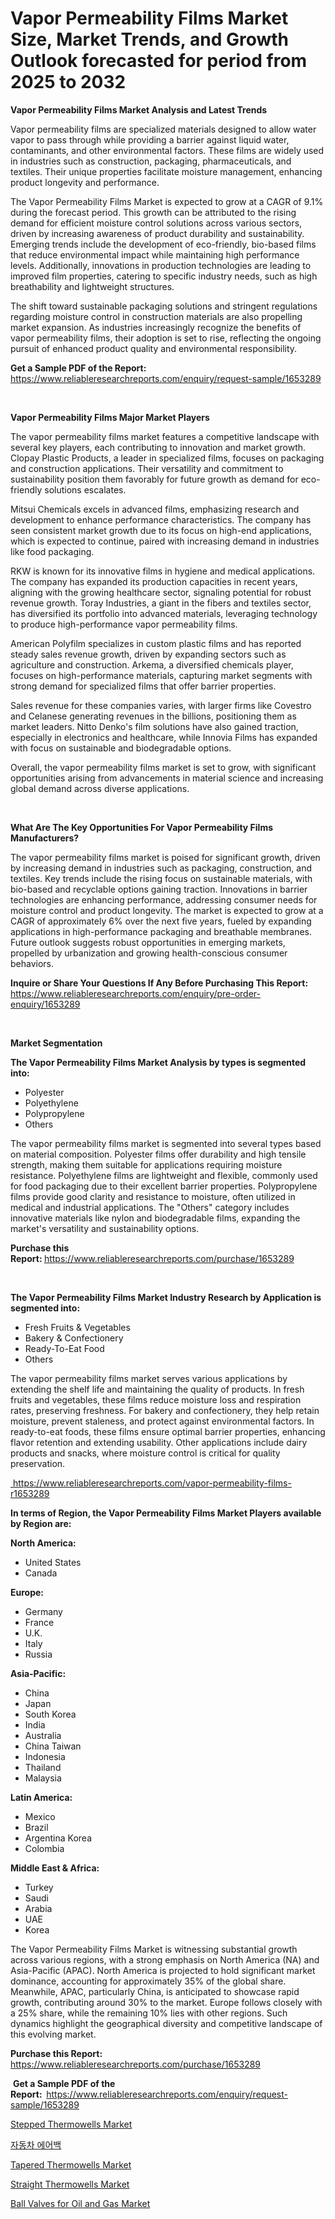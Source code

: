<p><h1>Vapor Permeability Films Market Size, Market Trends, and Growth Outlook forecasted for period from 2025 to 2032</h1></p><p><strong>Vapor Permeability Films Market Analysis and Latest Trends</strong></p>
<p><p>Vapor permeability films are specialized materials designed to allow water vapor to pass through while providing a barrier against liquid water, contaminants, and other environmental factors. These films are widely used in industries such as construction, packaging, pharmaceuticals, and textiles. Their unique properties facilitate moisture management, enhancing product longevity and performance.</p><p>The Vapor Permeability Films Market is expected to grow at a CAGR of 9.1% during the forecast period. This growth can be attributed to the rising demand for efficient moisture control solutions across various sectors, driven by increasing awareness of product durability and sustainability. Emerging trends include the development of eco-friendly, bio-based films that reduce environmental impact while maintaining high performance levels. Additionally, innovations in production technologies are leading to improved film properties, catering to specific industry needs, such as high breathability and lightweight structures.</p><p>The shift toward sustainable packaging solutions and stringent regulations regarding moisture control in construction materials are also propelling market expansion. As industries increasingly recognize the benefits of vapor permeability films, their adoption is set to rise, reflecting the ongoing pursuit of enhanced product quality and environmental responsibility.</p></p>
<p><strong>Get a Sample PDF of the Report:&nbsp;</strong> <a href="https://www.reliableresearchreports.com/enquiry/request-sample/1653289?utm_campaign=40&utm_medium=2&utm_source=Github&utm_content=ia&utm_term=08032025&utm_id=vapor-permeability-films">https://www.reliableresearchreports.com/enquiry/request-sample/1653289</a></p>
<p>&nbsp;</p>
<p><strong>Vapor Permeability Films Major Market Players</strong></p>
<p><p>The vapor permeability films market features a competitive landscape with several key players, each contributing to innovation and market growth. Clopay Plastic Products, a leader in specialized films, focuses on packaging and construction applications. Their versatility and commitment to sustainability position them favorably for future growth as demand for eco-friendly solutions escalates.</p><p>Mitsui Chemicals excels in advanced films, emphasizing research and development to enhance performance characteristics. The company has seen consistent market growth due to its focus on high-end applications, which is expected to continue, paired with increasing demand in industries like food packaging.</p><p>RKW is known for its innovative films in hygiene and medical applications. The company has expanded its production capacities in recent years, aligning with the growing healthcare sector, signaling potential for robust revenue growth. Toray Industries, a giant in the fibers and textiles sector, has diversified its portfolio into advanced materials, leveraging technology to produce high-performance vapor permeability films.</p><p>American Polyfilm specializes in custom plastic films and has reported steady sales revenue growth, driven by expanding sectors such as agriculture and construction. Arkema, a diversified chemicals player, focuses on high-performance materials, capturing market segments with strong demand for specialized films that offer barrier properties.</p><p>Sales revenue for these companies varies, with larger firms like Covestro and Celanese generating revenues in the billions, positioning them as market leaders. Nitto Denko's film solutions have also gained traction, especially in electronics and healthcare, while Innovia Films has expanded with focus on sustainable and biodegradable options.</p><p>Overall, the vapor permeability films market is set to grow, with significant opportunities arising from advancements in material science and increasing global demand across diverse applications.</p></p>
<p>&nbsp;</p>
<p><strong>What Are The Key Opportunities For Vapor Permeability Films Manufacturers?</strong></p>
<p><p>The vapor permeability films market is poised for significant growth, driven by increasing demand in industries such as packaging, construction, and textiles. Key trends include the rising focus on sustainable materials, with bio-based and recyclable options gaining traction. Innovations in barrier technologies are enhancing performance, addressing consumer needs for moisture control and product longevity. The market is expected to grow at a CAGR of approximately 6% over the next five years, fueled by expanding applications in high-performance packaging and breathable membranes. Future outlook suggests robust opportunities in emerging markets, propelled by urbanization and growing health-conscious consumer behaviors.</p></p>
<p><strong>Inquire or Share Your Questions If Any Before Purchasing This Report:</strong> <a href="https://www.reliableresearchreports.com/enquiry/pre-order-enquiry/1653289?utm_campaign=40&utm_medium=2&utm_source=Github&utm_content=ia&utm_term=08032025&utm_id=vapor-permeability-films">https://www.reliableresearchreports.com/enquiry/pre-order-enquiry/1653289</a></p>
<p>&nbsp;</p>
<p><strong>Market Segmentation</strong></p>
<p><strong>The Vapor Permeability Films Market Analysis by types is segmented into:</strong></p>
<p><ul><li>Polyester</li><li>Polyethylene</li><li>Polypropylene</li><li>Others</li></ul></p>
<p><p>The vapor permeability films market is segmented into several types based on material composition. Polyester films offer durability and high tensile strength, making them suitable for applications requiring moisture resistance. Polyethylene films are lightweight and flexible, commonly used for food packaging due to their excellent barrier properties. Polypropylene films provide good clarity and resistance to moisture, often utilized in medical and industrial applications. The "Others" category includes innovative materials like nylon and biodegradable films, expanding the market's versatility and sustainability options.</p></p>
<p><strong>Purchase this Report:&nbsp;</strong><a href="https://www.reliableresearchreports.com/purchase/1653289?utm_campaign=40&utm_medium=2&utm_source=Github&utm_content=ia&utm_term=08032025&utm_id=vapor-permeability-films">https://www.reliableresearchreports.com/purchase/1653289</a></p>
<p>&nbsp;</p>
<p><strong>The Vapor Permeability Films Market Industry Research by Application is segmented into:</strong></p>
<p><ul><li>Fresh Fruits & Vegetables</li><li>Bakery & Confectionery</li><li>Ready-To-Eat Food</li><li>Others</li></ul></p>
<p><p>The vapor permeability films market serves various applications by extending the shelf life and maintaining the quality of products. In fresh fruits and vegetables, these films reduce moisture loss and respiration rates, preserving freshness. For bakery and confectionery, they help retain moisture, prevent staleness, and protect against environmental factors. In ready-to-eat foods, these films ensure optimal barrier properties, enhancing flavor retention and extending usability. Other applications include dairy products and snacks, where moisture control is critical for quality preservation.</p></p>
<p><a href="https://www.reliableresearchreports.com/vapor-permeability-films-r1653289?utm_campaign=40&utm_medium=2&utm_source=Github&utm_content=ia&utm_term=08032025&utm_id=vapor-permeability-films">&nbsp;https://www.reliableresearchreports.com/vapor-permeability-films-r1653289</a></p>
<p><strong>In terms of Region, the Vapor Permeability Films Market Players available by Region are:</strong></p>
<p>
    <p> <strong> North America: </strong>
        <ul>
            <li>United States</li>
            <li>Canada</li>
        </ul>
        </p> 
    <p> <strong> Europe: </strong>
        <ul>
            <li>Germany</li>
            <li>France</li>
            <li>U.K.</li>
            <li>Italy</li>
            <li>Russia</li>
        </ul>
        </p> 
    <p> <strong> Asia-Pacific: </strong>
        <ul>
            <li>China</li>
            <li>Japan</li>
            <li>South Korea</li>
            <li>India</li>
            <li>Australia</li>
            <li>China Taiwan</li>
            <li>Indonesia</li>
            <li>Thailand</li>
            <li>Malaysia</li>
        </ul>
        </p> 
    <p> <strong> Latin America: </strong>
        <ul>
            <li>Mexico</li>
            <li>Brazil</li>
            <li>Argentina Korea</li>
            <li>Colombia</li>
        </ul>
        </p> 
    <p> <strong> Middle East & Africa: </strong>
        <ul>
            <li>Turkey</li>
            <li>Saudi</li>
            <li>Arabia</li>
            <li>UAE</li>
            <li>Korea</li>
        </ul>
    </p>
    </p>
<p><p>The Vapor Permeability Films Market is witnessing substantial growth across various regions, with a strong emphasis on North America (NA) and Asia-Pacific (APAC). North America is projected to hold significant market dominance, accounting for approximately 35% of the global share. Meanwhile, APAC, particularly China, is anticipated to showcase rapid growth, contributing around 30% to the market. Europe follows closely with a 25% share, while the remaining 10% lies with other regions. Such dynamics highlight the geographical diversity and competitive landscape of this evolving market.</p></p>
<p><strong>Purchase this Report: </strong><a href="https://www.reliableresearchreports.com/purchase/1653289?utm_campaign=40&utm_medium=2&utm_source=Github&utm_content=ia&utm_term=08032025&utm_id=vapor-permeability-films">https://www.reliableresearchreports.com/purchase/1653289</a></p>
<p>&nbsp;<strong>Get a Sample PDF of the Report:&nbsp;&nbsp;</strong><a href="https://www.reliableresearchreports.com/enquiry/request-sample/1653289?utm_campaign=40&utm_medium=2&utm_source=Github&utm_content=ia&utm_term=08032025&utm_id=vapor-permeability-films">https://www.reliableresearchreports.com/enquiry/request-sample/1653289</a></p>
<p><strong></strong></p>
<p><p><a href="https://github.com/gripeluigstt/Market-Research-Report-List-1/blob/main/stepped-thermowells-market.md?utm_campaign=40&utm_medium=2&utm_source=Github&utm_content=ia&utm_term=08032025&utm_id=vapor-permeability-films">Stepped Thermowells Market</a></p><p><a href="https://github.com/sougarounis/Market-Research-Report-List-7/blob/main/764986642702.md?utm_campaign=40&utm_medium=2&utm_source=Github&utm_content=ia&utm_term=08032025&utm_id=vapor-permeability-films">자동차 에어백</a></p><p><a href="https://github.com/rvadencho/Market-Research-Report-List-1/blob/main/tapered-thermowells-market.md?utm_campaign=40&utm_medium=2&utm_source=Github&utm_content=ia&utm_term=08032025&utm_id=vapor-permeability-films">Tapered Thermowells Market</a></p><p><a href="https://github.com/minakibanov/Market-Research-Report-List-1/blob/main/straight-thermowells-market.md?utm_campaign=40&utm_medium=2&utm_source=Github&utm_content=ia&utm_term=08032025&utm_id=vapor-permeability-films">Straight Thermowells Market</a></p><p><a href="https://github.com/muoioconzej8/Market-Research-Report-List-1/blob/main/ball-valves-for-oil-and-gas-market.md?utm_campaign=40&utm_medium=2&utm_source=Github&utm_content=ia&utm_term=08032025&utm_id=vapor-permeability-films">Ball Valves for Oil and Gas Market</a></p></p>